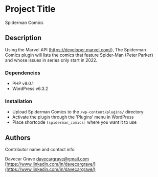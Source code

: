 # Project Title

Spiderman Comics

## Description

Using the Marvel API (https://developer.marvel.com/), The Spiderman Comics plugin will lists the comics that feature Spider-Man (Peter Parker) and whose issues in series only start in 2022.

### Dependencies

- PHP v8.0.1
- WordPress v6.3.2

### Installation

- Upload Spiderman Comics to the `/wp-content/plugins/` directory
- Activate the plugin through the 'Plugins' menu in WordPress
- Place shortcode `[spiderman_comics]` where you want it to use

## Authors

Contributor name and contact info

Davecar Grave
davecargrave@gmail.com
[https://www.linkedin.com/in/davecargrave/](https://www.linkedin.com/in/davecargrave/)

